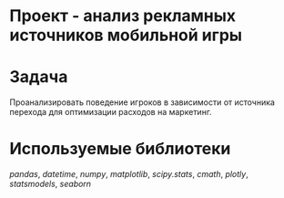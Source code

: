 # Проект - анализ рекламных источников мобильной игры
# Задача
Проанализировать поведение игроков в зависимости от источника перехода для оптимизации расходов на маркетинг.

# Используемые библиотеки
*pandas*, *datetime*, *numpy*, *matplotlib*, *scipy.stats*, *cmath*, *plotly*, *statsmodels*, *seaborn*
